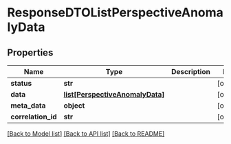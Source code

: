 # ResponseDTOListPerspectiveAnomalyData

## Properties
Name | Type | Description | Notes
------------ | ------------- | ------------- | -------------
**status** | **str** |  | [optional] 
**data** | [**list[PerspectiveAnomalyData]**](PerspectiveAnomalyData.md) |  | [optional] 
**meta_data** | **object** |  | [optional] 
**correlation_id** | **str** |  | [optional] 

[[Back to Model list]](../README.md#documentation-for-models) [[Back to API list]](../README.md#documentation-for-api-endpoints) [[Back to README]](../README.md)

